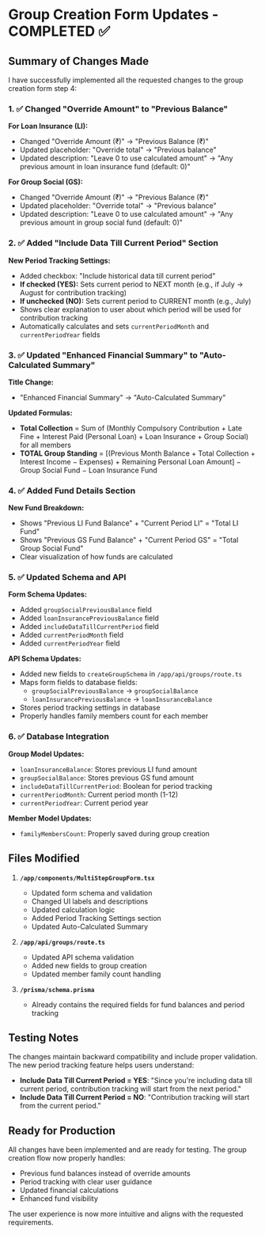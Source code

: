 # Group Creation Form Updates - COMPLETED ✅

## Summary of Changes Made

I have successfully implemented all the requested changes to the group creation form step 4:

### 1. ✅ Changed "Override Amount" to "Previous Balance"

**For Loan Insurance (LI):**
- Changed "Override Amount (₹)" → "Previous Balance (₹)"
- Updated placeholder: "Override total" → "Previous balance"
- Updated description: "Leave 0 to use calculated amount" → "Any previous amount in loan insurance fund (default: 0)"

**For Group Social (GS):**
- Changed "Override Amount (₹)" → "Previous Balance (₹)"
- Updated placeholder: "Override total" → "Previous balance"
- Updated description: "Leave 0 to use calculated amount" → "Any previous amount in group social fund (default: 0)"

### 2. ✅ Added "Include Data Till Current Period" Section

**New Period Tracking Settings:**
- Added checkbox: "Include historical data till current period"
- **If checked (YES):** Sets current period to NEXT month (e.g., if July → August for contribution tracking)
- **If unchecked (NO):** Sets current period to CURRENT month (e.g., July)
- Shows clear explanation to user about which period will be used for contribution tracking
- Automatically calculates and sets `currentPeriodMonth` and `currentPeriodYear` fields

### 3. ✅ Updated "Enhanced Financial Summary" to "Auto-Calculated Summary"

**Title Change:**
- "Enhanced Financial Summary" → "Auto-Calculated Summary"

**Updated Formulas:**
- **Total Collection** = Sum of (Monthly Compulsory Contribution + Late Fine + Interest Paid (Personal Loan) + Loan Insurance + Group Social) for all members
- **TOTAL Group Standing** = [(Previous Month Balance + Total Collection + Interest Income − Expenses) + Remaining Personal Loan Amount] − Group Social Fund − Loan Insurance Fund

### 4. ✅ Added Fund Details Section

**New Fund Breakdown:**
- Shows "Previous LI Fund Balance" + "Current Period LI" = "Total LI Fund"
- Shows "Previous GS Fund Balance" + "Current Period GS" = "Total Group Social Fund"
- Clear visualization of how funds are calculated

### 5. ✅ Updated Schema and API

**Form Schema Updates:**
- Added `groupSocialPreviousBalance` field
- Added `loanInsurancePreviousBalance` field
- Added `includeDataTillCurrentPeriod` field
- Added `currentPeriodMonth` field
- Added `currentPeriodYear` field

**API Schema Updates:**
- Added new fields to `createGroupSchema` in `/app/api/groups/route.ts`
- Maps form fields to database fields:
  - `groupSocialPreviousBalance` → `groupSocialBalance`
  - `loanInsurancePreviousBalance` → `loanInsuranceBalance`
- Stores period tracking settings in database
- Properly handles family members count for each member

### 6. ✅ Database Integration

**Group Model Updates:**
- `loanInsuranceBalance`: Stores previous LI fund amount
- `groupSocialBalance`: Stores previous GS fund amount
- `includeDataTillCurrentPeriod`: Boolean for period tracking
- `currentPeriodMonth`: Current period month (1-12)
- `currentPeriodYear`: Current period year

**Member Model Updates:**
- `familyMembersCount`: Properly saved during group creation

## Files Modified

1. **`/app/components/MultiStepGroupForm.tsx`**
   - Updated form schema and validation
   - Changed UI labels and descriptions
   - Updated calculation logic
   - Added Period Tracking Settings section
   - Updated Auto-Calculated Summary

2. **`/app/api/groups/route.ts`**
   - Updated API schema validation
   - Added new fields to group creation
   - Updated member family count handling

3. **`/prisma/schema.prisma`**
   - Already contains the required fields for fund balances and period tracking

## Testing Notes

The changes maintain backward compatibility and include proper validation. The new period tracking feature helps users understand:

- **Include Data Till Current Period = YES**: "Since you're including data till current period, contribution tracking will start from the next period."
- **Include Data Till Current Period = NO**: "Contribution tracking will start from the current period."

## Ready for Production

All changes have been implemented and are ready for testing. The group creation flow now properly handles:
- Previous fund balances instead of override amounts
- Period tracking with clear user guidance
- Updated financial calculations
- Enhanced fund visibility

The user experience is now more intuitive and aligns with the requested requirements.
